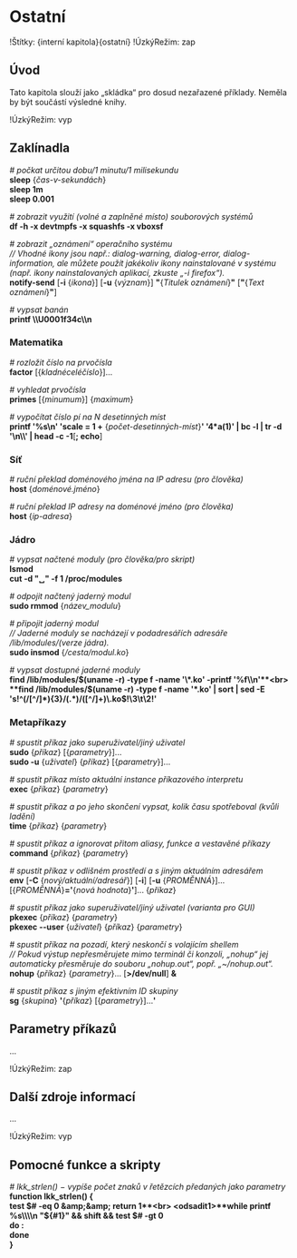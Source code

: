<!--

Linux Kniha kouzel, kapitola Ostatní
Copyright (c) 2019 Singularis <singularis@volny.cz>

Toto dílo je dílem svobodné kultury; můžete ho šířit a modifikovat pod
podmínkami licence Creative Commons Attribution-ShareAlike 4.0 International
vydané neziskovou organizací Creative Commons. Text licence je přiložený
k tomuto projektu nebo ho můžete najít na webové adrese:

https://creativecommons.org/licenses/by-sa/4.0/

-->

# Ostatní

!Štítky: {interní kapitola}{ostatní}
!ÚzkýRežim: zap

## Úvod
Tato kapitola slouží jako „skládka“ pro dosud nezařazené příklady.
Neměla by být součástí výsledné knihy.

!ÚzkýRežim: vyp

## Zaklínadla

*# počkat určitou dobu/1 minutu/1 milisekundu*<br>
**sleep** {*čas-v-sekundách*}<br>
**sleep 1m**<br>
**sleep 0.001**

*# zobrazit využití (volné a zaplněné místo) souborových systémů*<br>
**df -h -x devtmpfs -x squashfs -x vboxsf**
<!--
TODO: Vylepšit řazení; první pokus: | LC_ALL=C sort -k 6
-->

*# zobrazit „oznámení“ operačního systému*<br>
*// Vhodné ikony jsou např.: dialog-warning, dialog-error, dialog-information, ale můžete použít jakékoliv ikony nainstalované v systému (např. ikony nainstalovaných aplikací, zkuste „-i firefox“).*<br>
**notify-send** [**-i** {*ikona*}] <nic>[**-u** {*význam*}] **"**{*Titulek oznámení*}**"** [**"**{*Text oznámení*}**"**]

<!--
Kategorie: http://www.galago-project.org/specs/notification/0.9/x211.html
-->

*# vypsat banán*<br>
**printf \\\\U0001f34c\\\\n**

### Matematika

*# rozložit číslo na prvočísla*<br>
**factor** [{*kladnéceléčíslo*}]...

*# vyhledat prvočísla*<br>
**primes** [{*minumum*}] {*maximum*}
<!--
sudo apt-get install libmath-prime-util-perl
-->

*# vypočítat číslo pí na N desetinných míst*<br>
**printf '%s\\n' 'scale = 1 +** {*počet-desetinných-míst*}**' '4\*a(1)' \| bc -l \| tr -d '\\n\\\\' \| head -c -1**[**; echo**]

### Síť

*# ruční překlad doménového jména na IP adresu (pro člověka)*<br>
**host** {*doménové.jméno*}

*# ruční překlad IP adresy na doménové jméno (pro člověka)*<br>
**host** {*ip-adresa*}

### Jádro

*# vypsat načtené moduly (pro člověka/pro skript)*<br>
**lsmod**<br>
**cut -d "&blank;" -f 1 /proc/modules**

*# odpojit načtený jaderný modul*<br>
**sudo rmmod** {*název\_modulu*}

*# připojit jaderný modul*<br>
*// Jaderné moduly se nacházejí v podadresářích adresáře /lib/modules/(verze jádra).*<br>
**sudo insmod** {*/cesta/modul.ko*}

*# vypsat dostupné jaderné moduly*<br>
**find /lib/modules/$(uname -r) -type f -name '\*.ko' -printf '%f\\n'**<br>
**find /lib/modules/$(uname -r) -type f -name '\*.ko' \| sort \| sed -E 's!^(/[<nic>^/]\*){3}/(.\*)/([<nic>^/]+)\\.ko$!\\3\\t\\2!'**

### Metapříkazy

*# spustit příkaz jako superuživatel/jiný uživatel*<br>
**sudo** {*příkaz*} [{*parametry*}]...<br>
**sudo -u** {*uživatel*} {*příkaz*} [{*parametry*}]...

*# spustit příkaz místo aktuální instance příkazového interpretu*<br>
**exec** {*příkaz*} {*parametry*}

*# spustit příkaz a po jeho skončení vypsat, kolik času spotřeboval (kvůli ladění)*<br>
**time** {*příkaz*} {*parametry*}

*# spustit příkaz a ignorovat přitom aliasy, funkce a vestavěné příkazy*<br>
**command** {*příkaz*} {*parametry*}

*# spustit příkaz v odlišném prostředí a s jiným aktuálním adresářem*<br>
**env** [**-C** {*nový/aktuální/adresář*}] <nic>[**-i**] <nic>[**-u** {*PROMĚNNÁ*}]... [{*PROMĚNNÁ*}**='**{*nová hodnota*}**'**]... {*příkaz*}

*# spustit příkaz jako superuživatel/jiný uživatel (varianta pro GUI)*<br>
**pkexec** {*příkaz*} {*parametry*}<br>
**pkexec \-\-user** {*uživatel*} {*příkaz*} {*parametry*}

*# spustit příkaz na pozadí, který neskončí s volajícím shellem*<br>
*// Pokud výstup nepřesměrujete mimo terminál či konzoli, „nohup“ jej automaticky přesměruje do souboru „nohup.out“, popř. „~/nohup.out“.*
**nohup** {*příkaz*} {*parametry*}... [**&gt;/dev/null**] **&amp;**

*# spustit příkaz s jiným efektivním ID skupiny*<br>
**sg** {*skupina*} **'**{*příkaz*} [{*parametry*}]...**'**


<!--
Viz csvquote:
https://github.com/dbro/csvquote
-->


<!--
...
-->


## Parametry příkazů
...

!ÚzkýRežim: zap

## Další zdroje informací
...

!ÚzkýRežim: vyp

<!--
How to Add Swap Space:
https://www.digitalocean.com/community/tutorials/how-to-add-swap-space-on-ubuntu-16-04

-->

## Pomocné funkce a skripty

*# lkk\_strlen() − vypíše počet znaků v řetězcích předaných jako parametry*<br>
**function lkk\_strlen() \{**<br>
<odsadit1>**test $# -eq 0 &amp;&amp; return 1**<br>
<odsadit1>**while printf %s\\\\n "${#1}" &amp;&amp; shift &amp;&amp; test $# -gt 0**<br>
<odsadit1>**do :**<br>
<odsadit1>**done**<br>
**\}**
